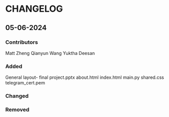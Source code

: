 # CHANGELOG

## 05-06-2024
### Contributors
Matt Zheng
Qianyun Wang
Yuktha Deesan

### Added
General layout- final project.pptx
about.html
index.html
main.py
shared.css
telegram_cert.pem

### Changed



### Removed
